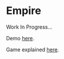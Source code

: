 # Empire

Work In Progress...

Demo [here](http://empire.ihtfy.com).

Game explained [here](http://www.bestpartygames.co.uk/games/empire-game).
